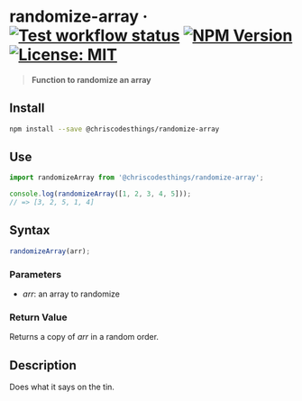 # randomize-array &middot; [![Test workflow status](https://github.com/ChrisCodesThings/randomize-array/actions/workflows/test.yml/badge.svg)](../../actions/workflows/test.yml) [![NPM Version](https://img.shields.io/npm/v/@chriscodesthings/randomize-array)](https://www.npmjs.com/package/@chriscodesthings/randomize-array) [![License: MIT](https://img.shields.io/badge/License-MIT-blue.svg)](https://opensource.org/licenses/MIT)

> **Function to randomize an array**

## Install

```sh
npm install --save @chriscodesthings/randomize-array
```

## Use

```js
import randomizeArray from '@chriscodesthings/randomize-array';

console.log(randomizeArray([1, 2, 3, 4, 5]));
// => [3, 2, 5, 1, 4]
```

## Syntax

```js
randomizeArray(arr);
```

### Parameters

- *arr*: an array to randomize

### Return Value

Returns a copy of *arr* in a random order.

## Description

Does what it says on the tin.
